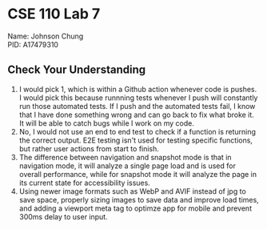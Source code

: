 # CSE 110 Lab 7
Name: Johnson Chung  
PID: A17479310

## Check Your Understanding
1. I would pick 1, which is within a Github action whenever code is pushes. I would pick this because runnning tests whenever I push will constantly run those automated tests. If I push and the automated tests fail, I know that I have done something wrong and can go back to fix what broke it. It will be able to catch bugs while I work on my code.
2. No, I would not use an end to end test to check if a function is returning the correct output. E2E testing isn't used for testing specific functions, but rather user actions from start to finish.
3. The difference between navigation and snapshot mode is that in navigation mode, it will analyze a single page load and is used for overall performance, while for snapshot mode it will analyze the page in its current state for accessibility issues.
4. Using newer image formats such as WebP and AVIF instead of jpg to save space, properly sizing images to save data and improve load times, and adding a viewport meta tag to optimze app for mobile and prevent 300ms delay to user input.
